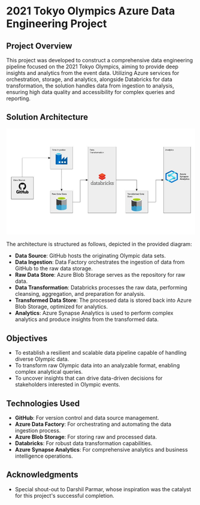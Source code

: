 # 2021 Tokyo Olympics Azure Data Engineering Project

## Project Overview
This project was developed to construct a comprehensive data engineering pipeline focused on the 2021 Tokyo Olympics, aiming to provide deep insights and analytics from the event data. Utilizing Azure services for orchestration, storage, and analytics, alongside Databricks for data transformation, the solution handles data from ingestion to analysis, ensuring high data quality and accessibility for complex queries and reporting.

## Solution Architecture
![Data Engineer Project](https://github.com/okaforoa/2021-tokyo-olympics-data-engineering-project/blob/main/images/2021%20Tokyo%20Olympics%20Data%20Engineer%20Project.jpg)

The architecture is structured as follows, depicted in the provided diagram:
- **Data Source**: GitHub hosts the originating Olympic data sets.
- **Data Ingestion**: Data Factory orchestrates the ingestion of data from GitHub to the raw data storage.
- **Raw Data Store**: Azure Blob Storage serves as the repository for raw data.
- **Data Transformation**: Databricks processes the raw data, performing cleansing, aggregation, and preparation for analysis.
- **Transformed Data Store**: The processed data is stored back into Azure Blob Storage, optimized for analytics.
- **Analytics**: Azure Synapse Analytics is used to perform complex analytics and produce insights from the transformed data.

## Objectives
- To establish a resilient and scalable data pipeline capable of handling diverse Olympic data.
- To transform raw Olympic data into an analyzable format, enabling complex analytical queries.
- To uncover insights that can drive data-driven decisions for stakeholders interested in Olympic events.

## Technologies Used
- **GitHub**: For version control and data source management.
- **Azure Data Factory**: For orchestrating and automating the data ingestion process.
- **Azure Blob Storage**: For storing raw and processed data.
- **Databricks**: For robust data transformation capabilities.
- **Azure Synapse Analytics**: For comprehensive analytics and business intelligence operations.

## Acknowledgments
- Special shout-out to Darshil Parmar, whose inspiration was the catalyst for this project's successful completion. 
